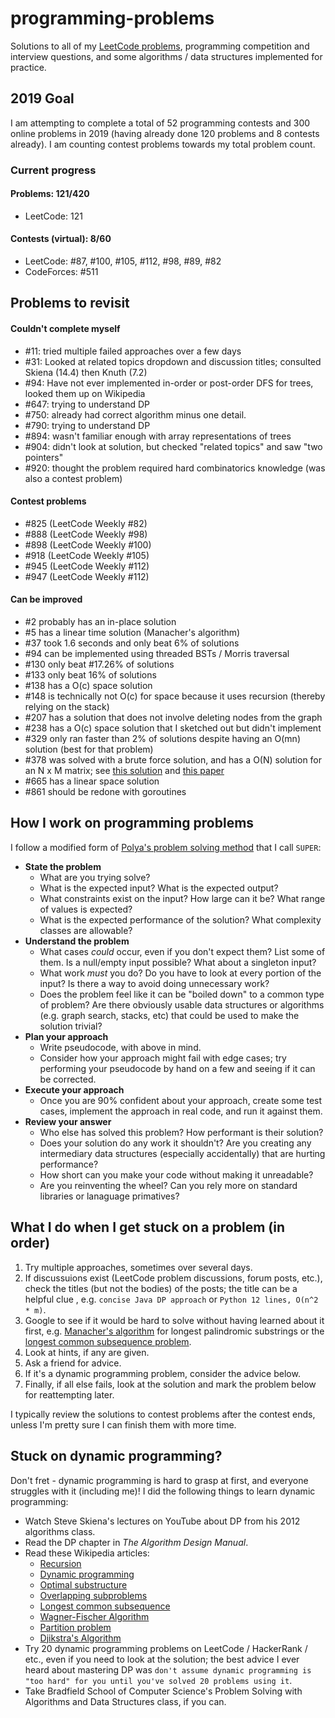 # programming-problems
Solutions to all of my [LeetCode problems](https://leetcode.com/jsgoller1/), programming competition and interview questions, and some algorithms / data structures implemented for practice.

## 2019 Goal
I am attempting to complete a total of 52 programming contests and 300 online problems in 2019 (having already done 120 problems and 8 contests already). I am counting contest problems towards my total problem count.
### Current progress
#### Problems: 121/420
  - LeetCode: 121
#### Contests (virtual): 8/60
  - LeetCode: #87, #100, #105, #112, #98, #89, #82
  - CodeForces: #511

## Problems to revisit
#### Couldn't complete myself
  - #11: tried multiple failed approaches over a few days
  - #31: Looked at related topics dropdown and discussion titles; consulted Skiena (14.4) then Knuth (7.2)
  - #94: Have not ever implemented in-order or post-order DFS for trees, looked them up on Wikipedia
  - #647: trying to understand DP
  - #750: already had correct algorithm minus one detail.
  - #790: trying to understand DP
  - #894: wasn't familiar enough with array representations of trees
  - #904: didn't look at solution, but checked "related topics" and saw "two pointers"
  - #920: thought the problem required hard combinatorics knowledge (was also a contest problem)
#### Contest problems
  - #825 (LeetCode Weekly #82)
  - #888 (LeetCode Weekly #98)
  - #898 (LeetCode Weekly #100)
  - #918 (LeetCode Weekly #105)
  - #945 (LeetCode Weekly #112)
  - #947 (LeetCode Weekly #112)
#### Can be improved
  - #2 probably has an in-place solution
  - #5 has a linear time solution (Manacher's algorithm)
  - #37 took 1.6 seconds and only beat 6% of solutions
  - #94 can be implemented using threaded BSTs / Morris traversal
  - #130 only beat #17.26% of solutions
  - #133 only beat 16% of solutions
  - #138 has a O(c) space solution
  - #148 is technically not O(c) for space because it uses recursion (thereby relying on the stack)
  - #207 has a solution that does not involve deleting nodes from the graph
  - #238 has a O(c) space solution that I sketched out but didn't implement
  - #329 only ran faster than 2% of solutions despite having an O(mn) solution (best for that problem)
  - #378 was solved with a brute force solution, and has a O(N) solution for an N x M matrix; see [this solution](https://leetcode.com/problems/kth-smallest-element-in-a-sorted-matrix/discuss/85170/O(n)-from-paper.-Yes-O(rows).) and [this paper](http://www.cse.yorku.ca/~andy/pubs/X+Y.pdf)
  - #665 has a linear space solution
  - #861 should be redone with goroutines

## How I work on programming problems
I follow a modified form of [Polya's problem solving method](https://math.berkeley.edu/~gmelvin/polya.pdf) that I call `SUPER`:
* **State the problem**
  * What are you trying solve?
  * What is the expected input? What is the expected output?
  * What constraints exist on the input? How large can it be? What range of values is expected?
  * What is the expected performance of the solution? What complexity classes are allowable?
* **Understand the problem**
  * What cases _could_ occur, even if you don't expect them? List some of them. Is a null/empty input possible? What about a singleton input?
  * What work _must_ you do? Do you have to look at every portion of the input? Is there a way to avoid doing unnecessary work?
  * Does the problem feel like it can be "boiled down" to a common type of problem? Are there obviously usable data structures or algorithms (e.g. graph search, stacks, etc) that could be used to make the solution trivial?
* **Plan your approach**
  * Write pseudocode, with above in mind.
  * Consider how your approach might fail with edge cases; try performing your pseudocode by hand on a few and seeing if it can be corrected.
* **Execute your approach**
  * Once you are 90% confident about your approach, create some test cases, implement the approach in real code, and run it against them.
* **Review your answer**
  * Who else has solved this problem? How performant is their solution?
  * Does your solution do any work it shouldn't? Are you creating any intermediary data structures (especially accidentally) that are hurting performance?
  * How short can you make your code without making it unreadable?
  * Are you reinventing the wheel? Can you rely more on standard libraries or lanaguage primatives?

## What I do when I get stuck on a problem (in order)
  1. Try multiple approaches, sometimes over several days.
  1. If discussuions exist (LeetCode problem discussions, forum posts, etc.), check the titles (but not the bodies) of the posts; the title can be a helpful clue , e.g. `concise Java DP approach` or `Python 12 lines, O(n^2 * m)`.
  1. Google to see if it would be hard to solve without
  having learned about it first, e.g. [Manacher's algorithm](https://en.wikipedia.org/wiki/Longest_palindromic_substring) for longest palindromic substrings or the [longest common subsequence problem](https://en.wikipedia.org/wiki/Longest_common_subsequence_problem).
  1. Look at hints, if any are given.
  1. Ask a friend for advice.
  1. If it's a dynamic programming problem, consider the advice below.
  1. Finally, if all else fails, look at the solution and mark the problem below for reattempting later.

  I typically review the solutions to contest problems after the contest ends, unless I'm pretty sure I can finish them with more time.

## Stuck on dynamic programming?
Don't fret - dynamic programming is hard to grasp at first, and everyone struggles with it (including me)! I did the following things to learn dynamic programming:
- Watch Steve Skiena's lectures on YouTube about DP from his 2012 algorithms class.
- Read the DP chapter in _The Algorithm Design Manual_.
- Read these Wikipedia articles:
  - [Recursion](https://en.wikipedia.org/wiki/Recursion_(computer_science))
  - [Dynamic programming](https://en.wikipedia.org/wiki/Dynamic_programming)
  - [Optimal substructure](https://en.wikipedia.org/wiki/Optimal_substructure)
  - [Overlapping subproblems](https://en.wikipedia.org/wiki/Overlapping_subproblems)
  - [Longest common subsequence](https://en.wikipedia.org/wiki/Longest_common_subsequence_problem)
  - [Wagner-Fischer Algorithm](https://en.wikipedia.org/wiki/Wagner%E2%80%93Fischer_algorithm)
  - [Partition problem](https://en.wikipedia.org/wiki/Partition_problem#Pseudo-polynomial_time_algorithm)
  - [Djikstra's Algorithm](https://en.wikipedia.org/wiki/Dijkstra%27s_algorithm#Dynamic_programming_perspective)
- Try 20 dynamic programming problems on LeetCode / HackerRank / etc., even if you need to look at the solution; the best advice I ever heard about mastering DP was `don't assume dynamic programming is "too hard" for you until you've solved 20 problems using it`.
- Take Bradfield School of Computer Science's Problem Solving with Algorithms and Data Structures class, if you can.

